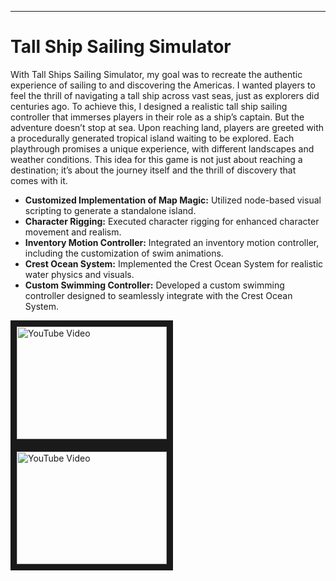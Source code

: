 
---

<!--Title -->
# Tall Ship Sailing Simulator

<!--Summary -->
<p> 
With Tall Ships Sailing Simulator, my goal was to recreate the authentic experience of sailing to and discovering the Americas. I wanted players to feel the thrill of navigating a tall ship across vast seas, just as explorers did centuries ago. To achieve this, I designed a realistic tall ship sailing controller that immerses players in their role as a ship’s captain. But the adventure doesn’t stop at sea. Upon reaching land, players are greeted with a procedurally generated tropical island waiting to be explored. Each playthrough promises a unique experience, with different landscapes and weather conditions. This idea for this game is not just about reaching a destination; it’s about the journey itself and the thrill of discovery that comes with it. </p>

<!--Accomplishments -->
- **Customized Implementation of Map Magic:** Utilized node-based visual scripting to generate a standalone island.
- **Character Rigging:** Executed character rigging for enhanced character movement and realism.
- **Inventory Motion Controller:** Integrated an inventory motion controller, including the customization of swim animations.
- **Crest Ocean System:** Implemented the Crest Ocean System for realistic water physics and visuals.
- **Custom Swimming Controller:** Developed a custom swimming controller designed to seamlessly integrate with the Crest Ocean System.

<div>
<a href="http://www.youtube.com/watch?feature=player_embedded&v=G-lwgqMhx9I" target="_blank">
  <img src="http://img.youtube.com/vi/G-lwgqMhx9I/0.jpg" alt="YouTube Video" width="240" height="180"  border="10" />
</a>
</div>
<a href="http://www.youtube.com/watch?feature=player_embedded&v=CbXOEBCOy3g" target="_blank">
  <img src="http://img.youtube.com/vi/CbXOEBCOy3g/0.jpg" alt="YouTube Video" width="240" height="180" border="10"  />
</a>
